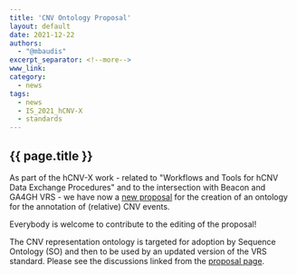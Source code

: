```yaml
---
title: 'CNV Ontology Proposal'
layout: default
date: 2021-12-22
authors:
  - "@mbaudis"
excerpt_separator: <!--more-->
www_link:
category:
  - news
tags:
  - news
  - IS_2021_hCNV-X
  - standards
---
```


## {{ page.title }}

As part of the hCNV-X work - related to "Workflows and Tools for hCNV Data Exchange
Procedures" and to the intersection with Beacon and GA4GH VRS - we have now a [new
proposal](https://github.com/hcnv/hCNV-X/blob/main/docs/cnv-ontology-proposal.md)
for the creation of an ontology for the annotation of (relative) CNV events.

Everybody is welcome to contribute to the editing of the proposal!

<!--more-->

The CNV representation ontology is targeted for adoption by Sequence Ontology (SO)
and then to be used by an updated version of the VRS standard. Please see the
discussions linked from the [proposal page](https://github.com/hcnv/hCNV-X/blob/main/docs/cnv-ontology-proposal.md). 